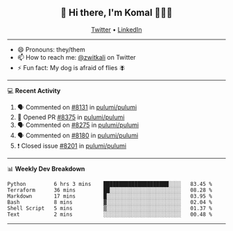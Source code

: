 <h2 align="center"> 👋 Hi there, I'm Komal 🧑🏾‍💻 </h2>
<p align="center">
    <a href="https://twitter.com/zwitkali">Twitter</a> •
    <a href="https://www.linkedin.com/in/komal-ali/">LinkedIn</a>
</p>

--------

- 😄 Pronouns: they/them
- 📫 How to reach me: [@zwitkali](https://twitter.com/zwitkali) on Twitter
- ⚡ Fun fact: My dog is afraid of flies 🪰

--------
💻 **Recent Activity**

<!--START_SECTION:activity-->
1. 🗣 Commented on [#8131](https://github.com/pulumi/pulumi/issues/8131) in [pulumi/pulumi](https://github.com/pulumi/pulumi)
2. 💪 Opened PR [#8375](https://github.com/pulumi/pulumi/pull/8375) in [pulumi/pulumi](https://github.com/pulumi/pulumi)
3. 🗣 Commented on [#8275](https://github.com/pulumi/pulumi/issues/8275) in [pulumi/pulumi](https://github.com/pulumi/pulumi)
4. 🗣 Commented on [#8180](https://github.com/pulumi/pulumi/issues/8180) in [pulumi/pulumi](https://github.com/pulumi/pulumi)
5. ❗️ Closed issue [#8201](https://github.com/pulumi/pulumi/issues/8201) in [pulumi/pulumi](https://github.com/pulumi/pulumi)
<!--END_SECTION:activity-->

--------

📊 **Weekly Dev Breakdown**
<!--START_SECTION:waka-->

```text
Python         6 hrs 3 mins    █████████████████████░░░░   83.45 %
Terraform      36 mins         ██░░░░░░░░░░░░░░░░░░░░░░░   08.28 %
Markdown       17 mins         █░░░░░░░░░░░░░░░░░░░░░░░░   03.95 %
Bash           8 mins          ▓░░░░░░░░░░░░░░░░░░░░░░░░   02.04 %
Shell Script   5 mins          ▒░░░░░░░░░░░░░░░░░░░░░░░░   01.37 %
Text           2 mins          ░░░░░░░░░░░░░░░░░░░░░░░░░   00.48 %
```

<!--END_SECTION:waka-->

--------
